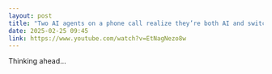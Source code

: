 ```yaml
---
layout: post
title: "Two AI agents on a phone call realize they’re both AI and switch to a superior audio signal ggwave"
date: 2025-02-25 09:45
link: https://www.youtube.com/watch?v=EtNagNezo8w
---
```


Thinking ahead...

> 